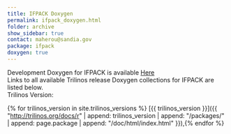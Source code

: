 ```yaml
---
title: IFPACK Doxygen
permalink: ifpack_doxygen.html
folder: archive
show_sidebar: true
contact: maherou@sandia.gov
package: ifpack
doxygen: true
---
```


Development Doxygen for IFPACK is available [Here](http://trilinos.org/docs/dev/packages/ifpack/doc/html/index.html)  
Links to all available Trilinos release Doxygen collections for IFPACK are listed below.  
Trilinos Version: 

{% for trilinos_version in site.trilinos_versions %}
[{{ trilinos_version }}]({{ "http://trilinos.org/docs/r" | append: trilinos_version | append: "/packages/" | append: page.package | append: "/doc/html/index.html" }}),{% endfor %}
